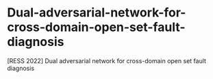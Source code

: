 # Dual-adversarial-network-for-cross-domain-open-set-fault-diagnosis
[RESS 2022] Dual adversarial network for cross-domain open set fault diagnosis

